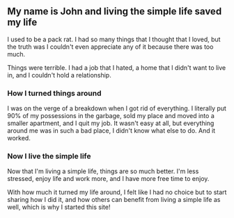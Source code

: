 ## My name is John and living the simple life saved my life

I used to be a pack rat. I had so many things that I thought that I loved, but the truth was I couldn't even appreciate any of it because there was too much.

Things were terrible. I had a job that I hated, a home that I didn't want to live in, and I couldn't hold a relationship.

### How I turned things around

I was on the verge of a breakdown when I got rid of everything. I literally put 90% of my possessions in the garbage, sold my place and moved into a smaller apartment, and I quit my job.
It wasn't easy at all, but everything around me was in such a bad place, I didn't know what else to do. And it worked.

### Now I live the simple life

Now that I'm living a simple life, things are so much better. I'm less stressed, enjoy life and work more, and I have more free time to enjoy.

With how much it turned my life around, I felt like I had no choice but to start sharing how I did it, and how others can benefit from living a simple life as well, which is why I started this site!